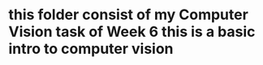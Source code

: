 # this folder consist of my Computer Vision task of Week 6 this is a basic intro to computer vision
